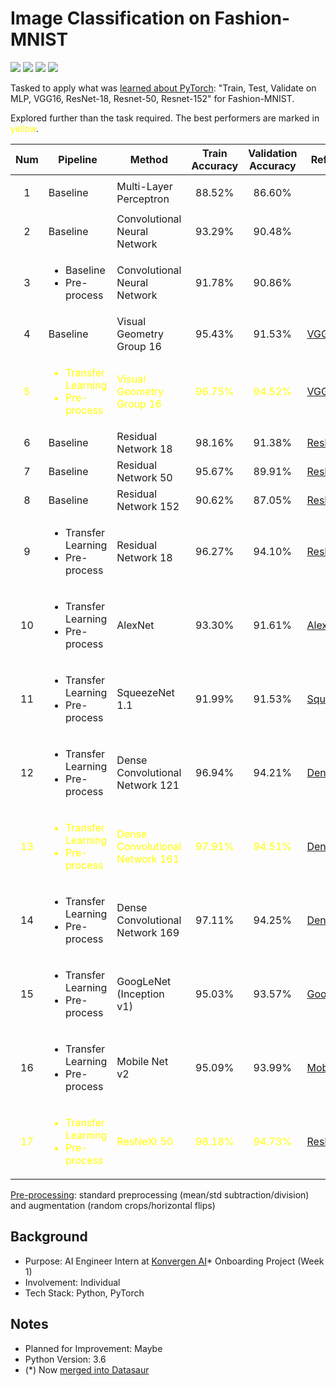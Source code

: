 # Image Classification on Fashion-MNIST
<img src="https://img.shields.io/badge/Language-English-D5AE22"> <img src="https://img.shields.io/badge/Last Update-29/07/2019-0A7BBC"> <img src="https://img.shields.io/badge/Status-Not Working-D7624B"> <img src="https://img.shields.io/badge/Last Test-03/07/2023-2CB037">

Tasked to apply what was [learned about PyTorch](../Hands-On%20PyTorch/): "Train, Test, Validate on MLP, VGG16, ResNet-18, Resnet-50, Resnet-152" for Fashion-MNIST.

Explored further than the task required. The best performers are marked in <span style="color:yellow">yellow</span>.

| Num | Pipeline | Method | Train Accuracy | Validation Accuracy | Reference |
| :-: | -------- | ------ | :------------: | :-----------------: | --------- |
| 1 | Baseline | Multi-Layer Perceptron | 88.52% | 86.60% | <p align="center">-</p> |
| 2 | Baseline | Convolutional Neural Network | 93.29% | 90.48% | <p align="center">-</p> |
| 3 | <ul><li>Baseline</li><li>Pre-process</li></ul> | Convolutional Neural Network | 91.78% | 90.86% | <p align="center">-</p> |
| 4 | Baseline | Visual Geometry Group 16 | 95.43% | 91.53% | [VGG](https://arxiv.org/abs/1409.1556) |
| <span style="color:yellow">5</span> | <span style="color:yellow"><ul><li>Transfer Learning</li><li>Pre-process</li></ul></span> | <span style="color:yellow">Visual Geometry Group 16</span> | <span style="color:yellow">96.75%</span> | <span style="color:yellow">94.52%</span> | [VGG](https://arxiv.org/abs/1409.1556) |
| 6 | Baseline | Residual Network 18 | 98.16% | 91.38% | [ResNet](https://arxiv.org/abs/1512.03385) |
| 7 | Baseline | Residual Network 50 | 95.67% | 89.91% | [ResNet](https://arxiv.org/abs/1512.03385) |
| 8 | Baseline | Residual Network 152 | 90.62% | 87.05% | [ResNet](https://arxiv.org/abs/1512.03385) |
| 9 | <ul><li>Transfer Learning</li><li>Pre-process</li></ul> | Residual Network 18 | 96.27% | 94.10% | [ResNet](https://arxiv.org/abs/1512.03385) |
| 10 | <ul><li>Transfer Learning</li><li>Pre-process</li></ul> | AlexNet | 93.30% | 91.61% | [AlexNet](https://arxiv.org/abs/1404.5997) |
| 11 | <ul><li>Transfer Learning</li><li>Pre-process</li></ul> | SqueezeNet 1.1 | 91.99% | 91.53% | [SqueezeNet](https://arxiv.org/abs/1602.07360) |
| 12 | <ul><li>Transfer Learning</li><li>Pre-process</li></ul> | Dense Convolutional Network 121 | 96.94% | 94.21% | [DenseNet](https://arxiv.org/abs/1608.06993) |
| <span style="color:yellow">13</span> | <span style="color:yellow"><ul><li>Transfer Learning</li><li>Pre-process</li></ul></span> | <span style="color:yellow">Dense Convolutional Network 161</span> | <span style="color:yellow">97.91%</span> | <span style="color:yellow">94.51%</span> | [DenseNet](https://arxiv.org/abs/1608.06993) |
| 14 | <ul><li>Transfer Learning</li><li>Pre-process</li></ul> | Dense Convolutional Network 169 | 97.11% | 94.25% | [DenseNet](https://arxiv.org/abs/1608.06993) |
| 15 | <ul><li>Transfer Learning</li><li>Pre-process</li></ul> | GoogLeNet (Inception v1) | 95.03% | 93.57% | [GoogLeNet](https://arxiv.org/abs/1409.4842) |
| 16 | <ul><li>Transfer Learning</li><li>Pre-process</li></ul> | Mobile Net v2 | 95.09% | 93.99% | [MobileNet](https://arxiv.org/abs/1801.04381) |
| <span style="color:yellow">17</span> | <span style="color:yellow"><ul><li>Transfer Learning</li><li>Pre-process</li></ul></span> | <span style="color:yellow">ResNeXt 50</span> | <span style="color:yellow">98.18%</span> | <span style="color:yellow">94.73%</span> | [ResNeXt](https://arxiv.org/abs/1611.05431) |

<u>Pre-processing</u>: standard preprocessing (mean/std subtraction/division) and augmentation (random crops/horizontal flips)

## Background
- Purpose: AI Engineer Intern at [Konvergen AI](https://www.linkedin.com/company/konvergen-ai/)* Onboarding Project (Week 1)
- Involvement: Individual
- Tech Stack: Python, PyTorch

## Notes
- Planned for Improvement: Maybe
- Python Version: 3.6
- (*) Now [merged into Datasaur](https://www.linkedin.com/posts/datasaur_datasaureatstheworld-nlp-ocr-activity-6904289215186644992-_R4u/)